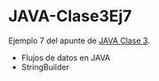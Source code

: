 # JAVA-Clase3Ej7

Ejemplo 7 del apunte de [JAVA Clase 3](https://profmatiasgarcia.com.ar/uploads/tutoriales/ClaseTeoricaJAVA3.pdf).
<ul>
  <li> Flujos de datos en JAVA</li>
  <li> StringBuilder</li>
</ul>
